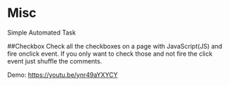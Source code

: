 # Misc
Simple Automated Task

##Checkbox
Check all the checkboxes on a page with JavaScript(JS) and fire onclick event. If you only want to check those and not fire the click event just shuffle the comments.

Demo: https://youtu.be/ynr49aYXYCY
